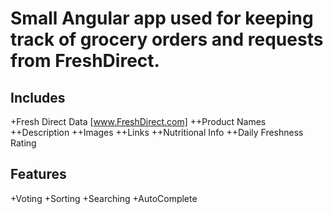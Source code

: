 Small Angular app used for keeping track of grocery orders and requests from FreshDirect.
=============

Includes
--------
+Fresh Direct Data [www.FreshDirect.com]
++Product Names
++Description
++Images
++Links
++Nutritional Info
++Daily Freshness Rating


Features
--------
+Voting
+Sorting
+Searching
+AutoComplete